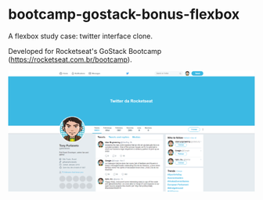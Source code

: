 # bootcamp-gostack-bonus-flexbox

A flexbox study case: twitter interface clone.

Developed for Rocketseat's GoStack Bootcamp (https://rocketseat.com.br/bootcamp).

![Screenshot 01](/.github/screen01.png)

